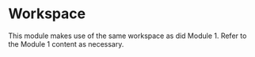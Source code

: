 # Workspace 

This module makes use of the same workspace as did Module 1. Refer to the Module 1 content as necessary.